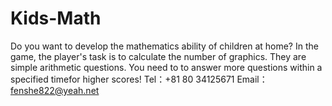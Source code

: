 # Kids-Math
Do you want to develop the mathematics ability of children at home? In the game, the player's task is to calculate the number of graphics. They are simple arithmetic questions. You need to to answer more questions within a specified timefor higher scores!
Tel：+81 80 34125671
Email：fenshe822@yeah.net
